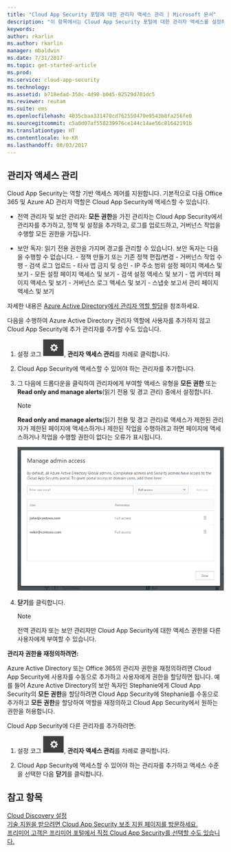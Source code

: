 ```yaml
---
title: "Cloud App Security 포털에 대한 관리자 액세스 관리 | Microsoft 문서"
description: "이 항목에서는 Cloud App Security 포털에 대한 관리자 액세스를 설정하는 지침을 제공합니다."
keywords: 
author: rkarlin
ms.author: rkarlin
manager: mbaldwin
ms.date: 7/31/2017
ms.topic: get-started-article
ms.prod: 
ms.service: cloud-app-security
ms.technology: 
ms.assetid: b718edad-350c-4d90-b045-92529d701dc5
ms.reviewer: reutam
ms.suite: ems
ms.openlocfilehash: 4035cbaa331470cd762550470e9543b8fa256fe0
ms.sourcegitcommit: c5a0d07af558239976ce144c14ae56c81642191b
ms.translationtype: HT
ms.contentlocale: ko-KR
ms.lasthandoff: 08/03/2017
---
```

## <a name="managing-admin-access"></a>관리자 액세스 관리

Cloud App Security는 역할 기반 액세스 제어를 지원합니다. 기본적으로 다음 Office 365 및 Azure AD 관리자 역할은 Cloud App Security에 액세스할 수 있습니다.

- 전역 관리자 및 보안 관리자: **모든 권한**을 가진 관리자는 Cloud App Security에서 관리자를 추가하고, 정책 및 설정을 추가하고, 로그를 업로드하고, 거버넌스 작업을 수행할 모든 권한을 가집니다.

- 보안 독자: 읽기 전용 권한을 가지며 경고를 관리할 수 있습니다. 보안 독자는 다음을 수행할 수 없습니다.
      - 정책 만들기 또는 기존 정책 편집/변경 
      - 거버넌스 작업 수행 
      - 검색 로그 업로드
      - 타사 앱 금지 및 승인
      - IP 주소 범위 설정 페이지 액세스 및 보기
      - 모든 설정 페이지 액세스 및 보기 
      - 검색 설정 액세스 및 보기 
      - 앱 커넥터 페이지 액세스 및 보기
      - 거버넌스 로그 액세스 및 보기 
      - 스냅숏 보고서 관리 페이지 액세스 및 보기 

자세한 내용은 [Azure Active Directory에서 관리자 역할 할당](https://docs.microsoft.com/en-us/azure/active-directory/active-directory-assign-admin-roles)을 참조하세요.

다음을 수행하여 Azure Active Directory 관리자 역할에 사용자를 추가하지 않고 Cloud App Security에 추가 관리자를 추가할 수도 있습니다.

1. 설정 코그 ![설정 아이콘](./media/settings-icon.png "설정 아이콘"), **관리자 액세스 관리**를 차례로 클릭합니다. 

2. Cloud App Security에 액세스할 수 있어야 하는 관리자를 추가합니다.
  
      
3. 그 다음에 드롭다운을 클릭하여 관리자에게 부여할 액세스 유형을 **모든 권한** 또는 **Read only and manage alerts**(읽기 전용 및 경고 관리) 중에서 설정합니다.

     >[!NOTE]
      >**Read only and manage alerts**(읽기 전용 및 경고 관리)로 액세스가 제한된 관리자가 제한된 페이지에 액세스하거나 제한된 작업을 수행하려고 하면 페이지에 액세스하거나 작업을 수행할 권한이 없다는 오류가 표시됩니다.

   ![관리자 액세스 관리](./media/manage-admin-access.png "관리자 액세스 관리")  

4. **닫기**를 클릭합니다.  

   >[!NOTE]
    >전역 관리자 또는 보안 관리자만 Cloud App Security에 대한 액세스 권한을 다른 사용자에게 부여할 수 있습니다.
  
**관리자 권한을 재정의하려면:**

Azure Active Directory 또는 Office 365의 관리자 권한을 재정의하려면 Cloud App Security에 사용자를 수동으로 추가하고 사용자에게 권한을 할당하면 됩니다.
예를 들어 Azure Active Directory의 보안 독자인 Stephanie에게 Cloud App Security의 **모든 권한**을 할당하려면 Cloud App Security에 Stephanie를 수동으로 추가하고 **모든 권한**을 할당하여 역할을 재정의하고 Cloud App Security에서 원하는 권한을 허용합니다. 


Cloud App Security에 다른 관리자를 추가하려면:
1. 설정 코그 ![설정 아이콘](./media/settings-icon.png "설정 아이콘"), **관리자 액세스 관리**를 차례로 클릭합니다. 

2. Cloud App Security에 액세스할 수 있어야 하는 관리자를 추가하고 액세스 수준을 선택한 다음 **닫기**를 클릭합니다.



## <a name="see-also"></a>참고 항목  
[Cloud Discovery 설정](set-up-cloud-discovery.md)   
[기술 지원을 받으려면 Cloud App Security 보조 지원 페이지를 방문하세요.](http://support.microsoft.com/oas/default.aspx?prid=16031)   
[프리미어 고객은 프리미어 포털에서 직접 Cloud App Security를 선택할 수도 있습니다.](https://premier.microsoft.com/)  
  
  